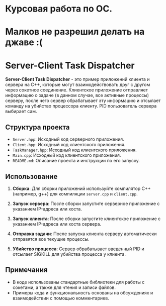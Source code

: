 # Курсовая работа по ОС. 
# Малков не разрешил делать на джаве :(

# Server-Client Task Dispatcher

**Server-Client Task Dispatcher** - это пример приложений клиента и сервера на C++, которые могут взаимодействовать друг с другом через сокетное соединение. Клиентское приложение отправляет информацию о задаче (в данном случае, все активные процессы) серверу, после чего сервер обрабатывает эту информацию и отсылает команду на убийство процессора клиенту. PID пользователь сервера выбирает сам.

## Структура проекта

- `Server.hpp`: Исходный код серверного приложения.
- `Client.hpp`: Исходный код клиентского приложения.
- `TaskManager.hpp`: Исходный код клиентского приложения.
- `Main.cpp`: Исходный код клиентского приложения.
- `README.md`: Описание проекта и инструкции по его запуску.

## Использование

1. **Сборка**: Для сборки приложений используйте компилятор C++ (например, g++) для компиляции `server.cpp` и `client.cpp`.

2. **Запуск сервера**: После сборки запустите серверное приложение с указанием IP-адреса или хоста.

3. **Запуск клиента**: После сборки запустите клиентское приложение с указанием IP-адреса или хоста сервера.

4. **Отправка задачи**: После запуска клиента серверу автоматически отправятся все текущие процессы.

5. **Убийство процесса**: Сервер обрабатывает введенный PID и отсылает SIGKILL для убийства процесса у клиента.

## Примечания

- В коде использованы стандартные библиотеки для работы с сокетами, а также для чтения и записи файлов.
- Примеры кода и функциональность основаны на обсуждениях и взаимодействии с помощью комментариев.
